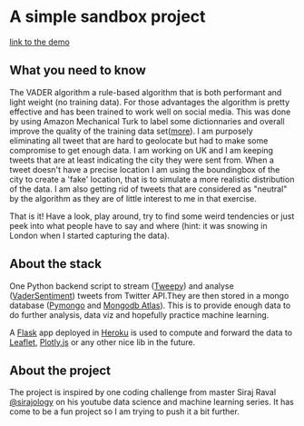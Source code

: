 # A simple sandbox project

[link to the demo](https://sentimentmap.herokuapp.com/)

## What you need to know
The VADER algorithm a rule-based algorithm that is both performant and light weight (no training data). For those advantages the algorithm is pretty effective and has been trained to work well on social media. This was done by using Amazon Mechanical Turk to label some dictionnaries and overall improve the quality of the training data set([more](http://comp.social.gatech.edu/papers/icwsm14.vader.hutto.pdf)).
I am purposely eliminating all tweet that are hard to geolocate but had to make some compromise to get enough data. I am working on UK and I am keeping tweets that are at least indicating the city they were sent from. When a tweet doesn't have a precise location I am using the boundingbox of the city to create a 'fake' location, that is to simulate a more realistic distribution of the data. I am also getting rid of tweets that are considered as "neutral" by the algorithm as they are of little interest to me in that exercise.

That is it! Have a look, play around, try to find some weird tendencies or just peek into what people have to say and where (hint: it was snowing in London when I started capturing the data).

## About the stack
One Python backend script to stream ([Tweepy](https://github.com/tweepy/tweepy)) and analyse ([VaderSentiment](https://github.com/cjhutto/vaderSentiment)) tweets from Twitter API.They are then stored in a mongo database ([Pymongo](https://api.mongodb.com/python/current/) and [Mongodb Atlas](https://www.mongodb.com/cloud/atlas/)). This is to provide enough data to do further analysis, data viz and hopefully practice machine learning.

A [Flask](http://flask.pocoo.org/) app deployed in [Heroku](https://www.heroku.com/) is used to compute and forward the data to [Leaflet](http://leafletjs.com/), [Plotly.js](https://plot.ly/javascript/) or any other nice lib in the future.
 
## About the project
The project is inspired by one coding challenge from master Siraj Raval [@sirajology](https://twitter.com/sirajology?lang=en) on his youtube data science and machine learning series. It has come to be a fun project so I am trying to push it a bit further.
